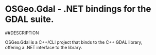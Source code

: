OSGeo.Gdal - .NET bindings for the GDAL suite.
=====================================================

##DESCRIPTION

OSGeo.Gdal is a C++/CLI project that binds to the C++ GDAL library, offering a .NET interface to the library.
